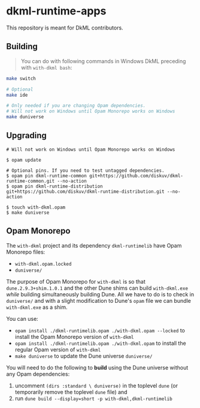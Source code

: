 # dkml-runtime-apps

This repository is meant for DkML contributors.

## Building

> You can do with following commands in Windows DkML
> preceding with `with-dkml bash`:

```sh
make switch

# Optional
make ide

# Only needed if you are changing Opam dependencies.
# Will not work on Windows until Opam Monorepo works on Windows
make duniverse
```

## Upgrading

```console
# Will not work on Windows until Opam Monorepo works on Windows

$ opam update

# Optional pins. If you need to test untagged dependencies.
$ opam pin dkml-runtime-common git+https://github.com/diskuv/dkml-runtime-common.git --no-action
$ opam pin dkml-runtime-distribution git+https://github.com/diskuv/dkml-runtime-distribution.git --no-action

$ touch with-dkml.opam
$ make duniverse
```

## Opam Monorepo

The `with-dkml` project and its dependency `dkml-runtimelib` have Opam Monorepo files:

* `with-dkml.opam.locked`
* `duniverse/`

The purpose of Opam Monorepo for `with-dkml` is so that `dune.2.9.3+shim.1.0.1` and the other Dune
shims can build `with-dkml.exe` _while_ building simultaneously building Dune. All we have to do is to check in
`duniverse/` and with a slight modification to Dune's `opam` file we can bundle `with-dkml.exe`
as a shim.

You can use:

* `opam install ./dkml-runtimelib.opam ./with-dkml.opam --locked` to install the Opam Monorepo version of `with-dkml`
* `opam install ./dkml-runtimelib.opam ./with-dkml.opam` to install the regular Opam version of `with-dkml`
* `make duniverse` to update the Dune universe `duniverse/`

You will need to do the following to **build** using the Dune universe without any Opam dependencies:

1. uncomment `(dirs :standard \ duniverse)` in the toplevel `dune` (or temporarily remove the toplevel `dune` file) and
2. run `dune build --display=short -p with-dkml,dkml-runtimelib`
